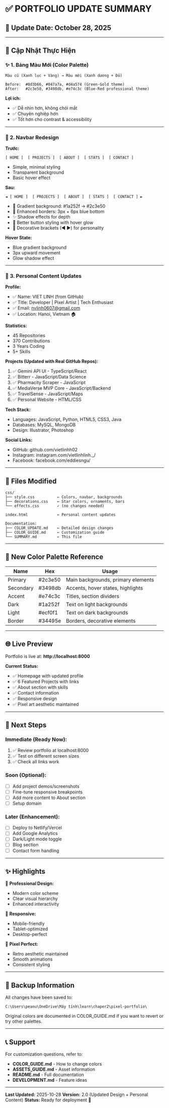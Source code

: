 # ✅ PORTFOLIO UPDATE SUMMARY

## 📅 Update Date: October 28, 2025

---

## 🎯 Cập Nhật Thực Hiện

### ✨ **1. Bảng Màu Mới (Color Palette)**
```
Màu cũ (Xanh lục + Vàng) → Màu mới (Xanh dương + Đỏ)

Before:  #0d3b66, #047a7a, #d4a574 (Green-Gold theme)
After:   #2c3e50, #3498db, #e74c3c (Blue-Red professional theme)
```

**Lợi ích:**
- ✅ Dễ nhìn hơn, không chói mắt
- ✅ Chuyên nghiệp hơn
- ✅ Tốt hơn cho contrast & accessibility

---

### 🚀 **2. Navbar Redesign**

**Trước:**
```
[ HOME ]  [ PROJECTS ]  [ ABOUT ]  [ STATS ]  [ CONTACT ]
```
- Simple, minimal styling
- Transparent background
- Basic hover effect

**Sau:**
```
◄ [ HOME ]  [ PROJECTS ]  [ ABOUT ]  [ STATS ]  [ CONTACT ] ►
```
- 🎨 Gradient background: #1a252f → #2c3e50
- 🔲 Enhanced borders: 3px + 6px blue bottom
- ✨ Shadow effects for depth
- 🎯 Better button styling with hover glow
- 📝 Decorative brackets (◄ ►) for personality

**Hover State:**
- Blue gradient background
- 3px upward movement
- Glow shadow effect

---

### 📝 **3. Personal Content Updates**

**Profile:**
- ✅ Name: VIET LINH (from GitHub)
- ✅ Title: Developer | Pixel Artist | Tech Enthusiast
- ✅ Email: nvlinh0607@gmail.com
- ✅ Location: Hanoi, Vietnam 🏠

**Statistics:**
- 45 Repositories
- 370 Contributions
- 3 Years Coding
- 5+ Skills

**Projects (Updated with Real GitHub Repos):**
1. ✅ Gemini API UI - TypeScript/React
2. ✅ Bitterr - JavaScript/Data Science
3. ✅ Pharmacity Scraper - JavaScript
4. ✅ MediaVerse MVP Core - JavaScript/Backend
5. ✅ TravelSense - JavaScript/Maps
6. ✅ Personal Website - HTML/CSS

**Tech Stack:**
- Languages: JavaScript, Python, HTML5, CSS3, Java
- Databases: MySQL, MongoDB
- Design: Illustrator, Photoshop

**Social Links:**
- GitHub: github.com/vietlinhh02
- Instagram: instagram.com/vietlinhlinh._/
- Facebook: facebook.com/eddiesngu/

---

## 📁 Files Modified

```
css/
├── style.css          ← Colors, navbar, backgrounds
├── decorations.css    ← Star colors, ornaments, bars
└── effects.css        ✓ (no changes needed)

index.html             ← Personal content updates

Documentation:
├── COLOR_UPDATE.md    ← Detailed design changes
├── COLOR_GUIDE.md     ← Customization guide
└── SUMMARY.md         ← This file
```

---

## 🎨 New Color Palette Reference

| Name | Hex | Usage |
|------|-----|-------|
| Primary | #2c3e50 | Main backgrounds, primary elements |
| Secondary | #3498db | Accents, hover states, highlights |
| Accent | #e74c3c | Titles, section dividers |
| Dark | #1a252f | Text on light backgrounds |
| Light | #ecf0f1 | Text on dark backgrounds |
| Border | #34495e | Borders, decorative elements |

---

## 🌐 Live Preview

Portfolio is live at: **http://localhost:8000**

**Current Status:**
- ✅ Homepage with updated profile
- ✅ 6 Featured Projects with links
- ✅ About section with skills
- ✅ Contact information
- ✅ Responsive design
- ✅ Pixel art aesthetic maintained

---

## 🚀 Next Steps

### Immediate (Ready Now):
1. ✅ Review portfolio at localhost:8000
2. ✅ Test on different screen sizes
3. ✅ Check all links work

### Soon (Optional):
- [ ] Add project demos/screenshots
- [ ] Fine-tune responsive breakpoints
- [ ] Add more content to About section
- [ ] Setup domain

### Later (Enhancement):
- [ ] Deploy to Netlify/Vercel
- [ ] Add Google Analytics
- [ ] Dark/Light mode toggle
- [ ] Blog section
- [ ] Contact form handling

---

## ✨ Highlights

🎯 **Professional Design:**
- Modern color scheme
- Clear visual hierarchy
- Enhanced interactivity

📱 **Responsive:**
- Mobile-friendly
- Tablet-optimized
- Desktop-perfect

🎨 **Pixel Perfect:**
- Retro aesthetic maintained
- Smooth animations
- Consistent styling

---

## 💾 Backup Information

All changes have been saved to:
```
C:\Users\peanu\OneDrive\Máy tính\learn\chaper2\pixel-portfolio\
```

Original colors are documented in COLOR_GUIDE.md if you want to revert or try other palettes.

---

## 📞 Support

For customization questions, refer to:
- **COLOR_GUIDE.md** - How to change colors
- **ASSETS_GUIDE.md** - Asset information
- **README.md** - Full documentation
- **DEVELOPMENT.md** - Feature ideas

---

**Last Updated:** 2025-10-28
**Version:** 2.0 (Updated Design + Personal Content)
**Status:** Ready for deployment 🚀

